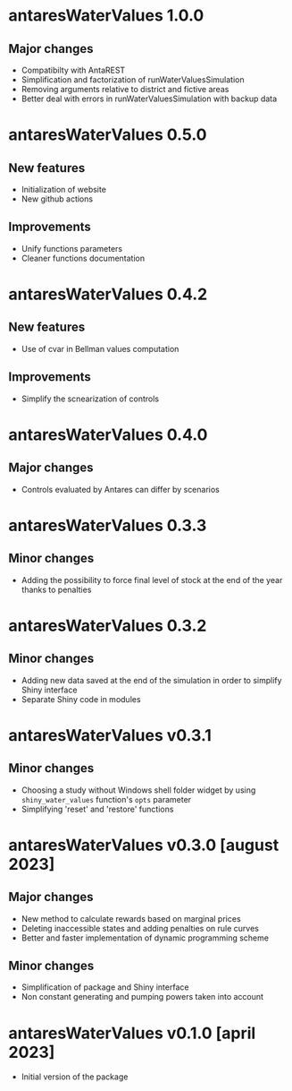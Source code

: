 # antaresWaterValues 1.0.0

## Major changes

* Compatibilty with AntaREST
* Simplification and factorization of runWaterValuesSimulation
* Removing arguments relative to district and fictive areas
* Better deal with errors in runWaterValuesSimulation with backup data

# antaresWaterValues 0.5.0

## New features

* Initialization of website
* New github actions

## Improvements

* Unify functions parameters
* Cleaner functions documentation

# antaresWaterValues 0.4.2

## New features

* Use of cvar in Bellman values computation

## Improvements

* Simplify the scnearization of controls

# antaresWaterValues 0.4.0

## Major changes

* Controls evaluated by Antares can differ by scenarios

# antaresWaterValues 0.3.3

## Minor changes

* Adding the possibility to force final level of stock at the end of the year thanks to penalties

# antaresWaterValues 0.3.2

## Minor changes

* Adding new data saved at the end of the simulation in order to simplify Shiny interface
* Separate Shiny code in modules

# antaresWaterValues v0.3.1

## Minor changes

* Choosing a study without Windows shell folder widget by using `shiny_water_values` function's `opts` parameter 
* Simplifying 'reset' and 'restore' functions


# antaresWaterValues v0.3.0 [august 2023]

## Major changes

* New method to calculate rewards based on marginal prices
* Deleting inaccessible states and adding penalties on rule curves
* Better and faster implementation of dynamic programming scheme

## Minor changes

* Simplification of package and Shiny interface
* Non constant generating and pumping powers taken into account


# antaresWaterValues v0.1.0 [april 2023]

* Initial version of the package
